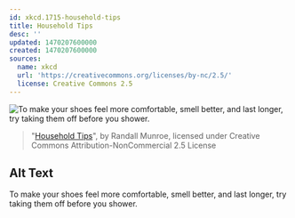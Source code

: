 ```yaml
---
id: xkcd.1715-household-tips
title: Household Tips
desc: ''
updated: 1470207600000
created: 1470207600000
sources:
  name: xkcd
  url: 'https://creativecommons.org/licenses/by-nc/2.5/'
  license: Creative Commons 2.5
---
```

![To make your shoes feel more comfortable, smell better, and last longer, try taking them off before you shower.](https://imgs.xkcd.com/comics/household_tips.png)
> "[Household Tips](https://xkcd.com/1715/)", by Randall Munroe, licensed under Creative Commons Attribution-NonCommercial 2.5 License

## Alt Text
To make your shoes feel more comfortable, smell better, and last longer, try taking them off before you shower.
